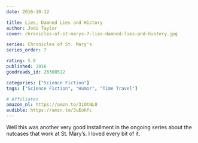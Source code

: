 ```yaml
---
date: 2016-10-12

title: Lies, Damned Lies and History
author: Jodi Taylor
cover: chronicles-of-st-marys-7-lies-damned-lies-and-history.jpg

series: Chronicles of St. Mary's
series_order: 7

rating: 5.0
published: 2016
goodreads_id: 26308512

categories: ["Science Fiction"]
tags: ["Science Fiction", "Humor", "Time Travel"]

# Affiliates
amazon_nl: https://amzn.to/3iOtNL0
audible: https://amzn.to/3uEokfc
---
```


Well this was another very good installment in the ongoing series about the nutcases that work at St. Mary’s. I loved every bit of it.

